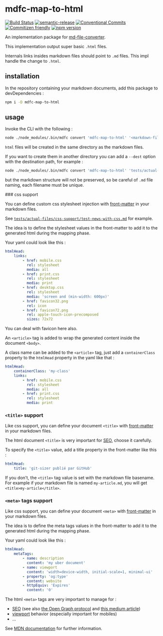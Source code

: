 # mdfc-map-to-html

[![Build Status](https://travis-ci.org/MarcLoupias/mdfc-map-to-html.svg?branch=master)](https://travis-ci.org/MarcLoupias/mdfc-map-to-html)
[![semantic-release](https://img.shields.io/badge/%20%20%F0%9F%93%A6%F0%9F%9A%80-semantic--release-e10079.svg)](https://github.com/semantic-release/semantic-release)
[![Conventional Commits](https://img.shields.io/badge/Conventional%20Commits-1.0.0-yellow.svg)](https://conventionalcommits.org)
[![Commitizen friendly](https://img.shields.io/badge/commitizen-friendly-brightgreen.svg)](http://commitizen.github.io/cz-cli/)
[![npm version](https://badge.fury.io/js/mdfc-map-to-html.svg)](http://badge.fury.io/js/mdfc-map-to-html)

An implementation package for [md-file-converter](https://www.npmjs.com/package/md-file-converter).

This implementation output super basic `.html` files.

Internals links insides markdown files should point to `.md` files. This impl handle the change to `.html`.

## installation

In the repository containing your markdown documents, add this package to devDependencies :

```bash
npm i -D mdfc-map-to-html
```

## usage

Invoke the CLI with the following :

```bash
node ./node_modules/.bin/mdfc convert 'mdfc-map-to-html' '<markdown-files-path>'
```

`html` files will be created in the same directory as the markdown files.

If you want to create them in another directory you can add a `--dest` option with the destination path, for example :

```bash
node ./node_modules/.bin/mdfc convert 'mdfc-map-to-html' 'tests/actual-files/faq/**/*.md' --dest 'html-output/'
```

but the markdown structure will not be preserved, so be careful of `.md` file naming, each filename must be unique.

### css support

You can define custom css stylesheet injection with [front-matter](https://www.npmjs.com/package/front-matter) in your markdown files. 

See [`tests/actual-files/css-support/test-news-with-css.md`](https://github.com/MarcLoupias/mdfc-map-to-html/blob/master/tests/actual-files/css-support/test-news-with-css.md) for example.

The idea is to define the stylesheet values in the front-matter to add it to the generated html during the mapping phase.

Your yaml could look like this :

```yaml
htmlHead:
    links:
        - href: mobile.css
          rel: stylesheet
          media: all
        - href: print.css
          rel: stylesheet
          media: print
        - href: desktop.css
          rel: stylesheet
          media: 'screen and (min-width: 600px)'
        - href: favicon32.png
          rel: icon
        - href: favicon72.png
          rel: apple-touch-icon-precomposed
          sizes: 72x72
```

You can deal with favicon here also.

An `<article>` tag is added to wrap the generated content inside the document `<body>`.

A class name can be added to the `<article>` tag, just add a `containerClass` property to the `htmlHead` property in the yaml like that :

```yaml
htmlHead:
    containerClass: 'my-class'
    links:
        - href: mobile.css
          rel: stylesheet
          media: all
        - href: print.css
          rel: stylesheet
          media: print
```

### `<title>` support

Like css support, you can define your document `<title>` with [front-matter](https://www.npmjs.com/package/front-matter) in your markdown files.

The html document `<title>` is very important for [SEO](https://en.wikipedia.org/wiki/Search_engine_optimization), choose it carefully.

To specify the `<title>` value, add a title property in the front-matter like this :

```yaml
htmlHead:
    title: 'git-sizer publié par GitHub'
```

If you don't, the `<title>` tag value is set with the markdown file basename.
For example if your markdown file is named `my-article.md`, you will get `<title>my-article</title>`.

### `<meta>` tags support

Like css support, you can define your document `<meta>` with [front-matter](https://www.npmjs.com/package/front-matter) in your markdown files.

The idea is to define the meta tags values in the front-matter to add it to the generated html during the mapping phase.

Your yaml could look like this :

```yaml
htmlHead:
    metaTags:
        - name: description
          content: 'my uber document'
        - name: viewport
          content: 'width=device-width, initial-scale=1, minimal-ui'
        - property: 'og:type'
          content: website
        - httpEquiv: 'Expires'
          content: '0'
```

The html `<meta>` tags are very important to manage for :

- [SEO](https://en.wikipedia.org/wiki/Search_engine_optimization) (see also [the Open Graph protocol](http://ogp.me/) and [this medium article](https://medium.freecodecamp.org/how-to-avoid-the-shaming-look-your-site-has-on-twitter-and-facebook-f2e8f4be568d))
- [viewport](https://developer.mozilla.org/en-US/docs/Mozilla/Mobile/Viewport_meta_tag) behavior (especially important for mobiles)
- ...

See [MDN documentation](https://developer.mozilla.org/en-US/docs/Web/HTML/Element/meta) for further information.
